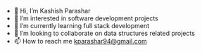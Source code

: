 - 👋 Hi, I’m Kashish Parashar
- 👀 I’m interested in software development projects
- 🌱 I’m currently learning full stack development
- 💞️ I’m looking to collaborate on data structures related projects
- 📫 How to reach me kparashar94@gmail.com

<!---
kaa5hh/kaa5hh is a ✨ special ✨ repository because its `README.md` (this file) appears on your GitHub profile.
You can click the Preview link to take a look at your changes.
--->
